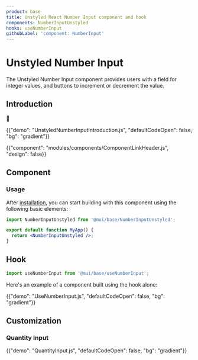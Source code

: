 ```yaml
---
product: base
title: Unstyled React Number Input component and hook
components: NumberInputUnstyled
hooks: useNumberInput
githubLabel: 'component: NumberInput'
---
```


# Unstyled Number Input

<p class="description">The Unstyled Number Input component provides users with a field for integer values, and buttons to increment or decrement the value.</p>

## Introduction

🚧

{{"demo": "UnstyledNumberInputIntroduction.js", "defaultCodeOpen": false, "bg": "gradient"}}

{{"component": "modules/components/ComponentLinkHeader.js", "design": false}}

## Component

### Usage

After [installation](/base/getting-started/installation/), you can start building with this component using the following basic elements:

```jsx
import NumberInputUnstyled from '@mui/base/NumberInputUnstyled';

export default function MyApp() {
  return <NumberInputUnstyled />;
}
```

## Hook

```js
import useNumberInput from '@mui/base/useNumberInput';
```

Here's an example of a component built using the hook alone:

{{"demo": "UseNumberInput.js", "defaultCodeOpen": false, "bg": "gradient"}}

## Customization

### Quantity Input

{{"demo": "QuantityInput.js", "defaultCodeOpen": false, "bg": "gradient"}}
